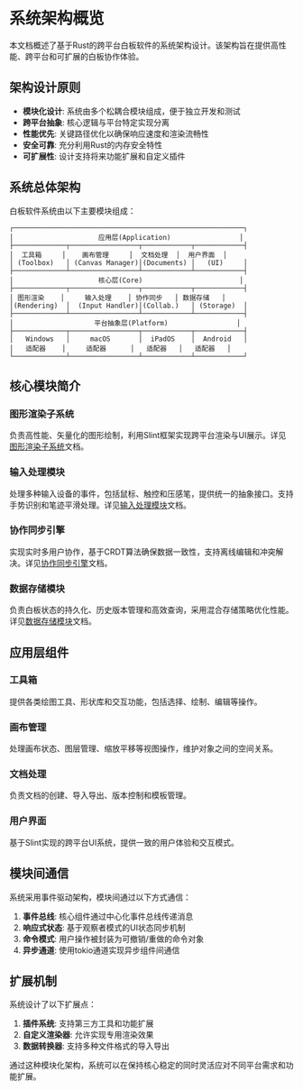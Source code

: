 # 系统架构概览

本文档概述了基于Rust的跨平台白板软件的系统架构设计。该架构旨在提供高性能、跨平台和可扩展的白板协作体验。

## 架构设计原则

- **模块化设计**: 系统由多个松耦合模块组成，便于独立开发和测试
- **跨平台抽象**: 核心逻辑与平台特定实现分离
- **性能优先**: 关键路径优化以确保响应速度和渲染流畅性
- **安全可靠**: 充分利用Rust的内存安全特性
- **可扩展性**: 设计支持将来功能扩展和自定义插件

## 系统总体架构

白板软件系统由以下主要模块组成：

```
┌─────────────────────────────────────────────────────────┐
│                     应用层(Application)                 │
├─────────────┬─────────────────┬────────────┬────────────┤
│  工具箱     │    画布管理     │  文档处理  │  用户界面  │
│ (Toolbox)   │ (Canvas Manager)│(Documents) │   (UI)     │
├─────────────┴─────────────────┴────────────┴────────────┤
│                     核心层(Core)                        │
├─────────────┬─────────────────┬────────────┬────────────┤
│ 图形渲染    │     输入处理    │ 协作同步   │ 数据存储   │
│(Rendering)  │  (Input Handler)│(Collab.)   │ (Storage)  │
├─────────────┴─────────────────┴────────────┴────────────┤
│                    平台抽象层(Platform)                 │
├─────────────┬─────────────────┬────────────┬────────────┤
│   Windows   │     macOS       │  iPadOS    │  Android   │
│   适配器    │     适配器      │   适配器   │   适配器   │
└─────────────┴─────────────────┴────────────┴────────────┘
```

## 核心模块简介

### 图形渲染子系统

负责高性能、矢量化的图形绘制，利用Slint框架实现跨平台渲染与UI展示。详见[图形渲染子系统](./rendering-system.md)文档。

### 输入处理模块

处理多种输入设备的事件，包括鼠标、触控和压感笔，提供统一的抽象接口。支持手势识别和笔迹平滑处理。详见[输入处理模块](./input-processing.md)文档。

### 协作同步引擎

实现实时多用户协作，基于CRDT算法确保数据一致性，支持离线编辑和冲突解决。详见[协作同步引擎](./collaboration-engine.md)文档。

### 数据存储模块

负责白板状态的持久化、历史版本管理和高效查询，采用混合存储策略优化性能。详见[数据存储模块](./data-storage.md)文档。

## 应用层组件

### 工具箱

提供各类绘图工具、形状库和交互功能，包括选择、绘制、编辑等操作。

### 画布管理

处理画布状态、图层管理、缩放平移等视图操作，维护对象之间的空间关系。

### 文档处理

负责文档的创建、导入导出、版本控制和模板管理。

### 用户界面

基于Slint实现的跨平台UI系统，提供一致的用户体验和交互模式。

## 模块间通信

系统采用事件驱动架构，模块间通过以下方式通信：

1. **事件总线**: 核心组件通过中心化事件总线传递消息
2. **响应式状态**: 基于观察者模式的UI状态同步机制
3. **命令模式**: 用户操作被封装为可撤销/重做的命令对象
4. **异步通道**: 使用tokio通道实现异步组件间通信

## 扩展机制

系统设计了以下扩展点：

1. **插件系统**: 支持第三方工具和功能扩展
2. **自定义渲染器**: 允许实现专用渲染效果
3. **数据转换器**: 支持多种文件格式的导入导出

通过这种模块化架构，系统可以在保持核心稳定的同时灵活应对不同平台需求和功能扩展。